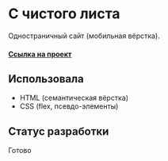 # С чистого листа

Одностраничный сайт (мобильная вёрстка).

#### [Ссылка на проект](https://https://irinaais.github.io/s-chistogo-lista/)

## Использовала

* HTML (семантическая вёрстка)
* CSS (flex, псевдо-элементы)

## Статус разработки

Готово
